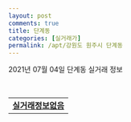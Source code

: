 ```yaml
---
layout: post
comments: true
title: 단계동
categories: [실거래가]
permalink: /apt/강원도 원주시 단계동
---
```


2021년 07월 04일 단계동 실거래 정보

<script type="text/javascript">
  google.charts.load('current', {'packages':['corechart']});
  google.charts.setOnLoadCallback(drawChart);

  function drawChart() {
    var data = google.visualization.arrayToDataTable([['거래일', '매매', '전월세', '전매'], ['20-07', 171, 58, 16], ['20-08', 51, 38, 15], ['20-09', 63, 50, 20], ['20-10', 61, 69, 32], ['20-11', 116, 81, 34], ['20-12', 141, 72, 33], ['21-01', 111, 86, 6], ['21-02', 100, 87, 5], ['21-03', 103, 75, 4], ['21-04', 69, 47, 1], ['21-05', 90, 55, 0], ['21-06', 65, 21, 0]]);

    var options = {
      title: '최근 유형별 거래량 추이',
      legend: { position: 'bottom' }
    };

    var chart = new google.visualization.LineChart(document.getElementById('columnchart_material'));
    chart.draw(data, (options));
  }
</script>

<div id="columnchart_material" style="width: 95%; margin-left: -35px; display: block"></div>
<br>
<table>
  <tr>
    <td colspan="4" style="font-weight: bold;"><a href="https://search.naver.com/search.naver?query=단계동 실거래정보없음">실거래정보없음</a></td>
  </tr>
    
</table>
    
